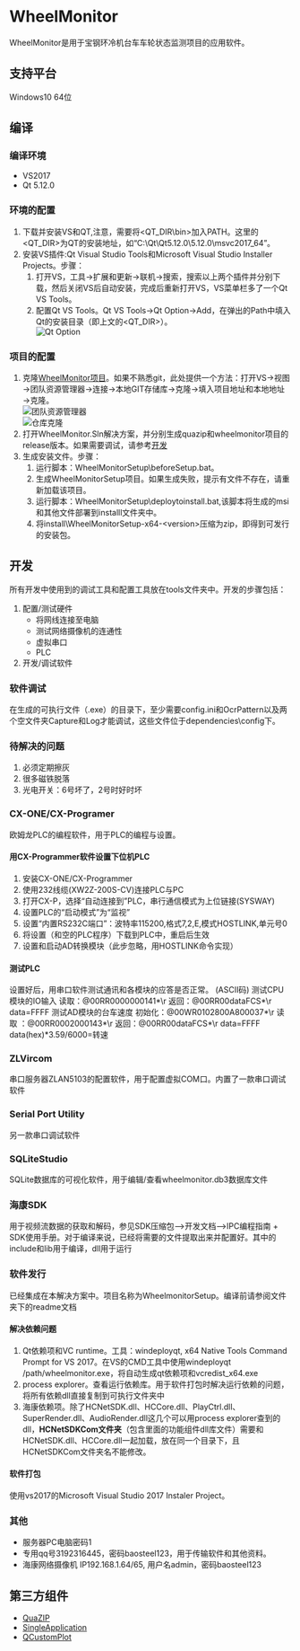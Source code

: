 # WheelMonitor

WheelMonitor是用于宝钢环冷机台车车轮状态监测项目的应用软件。

## 支持平台

Windows10 64位

## 编译

### 编译环境

- VS2017
- Qt 5.12.0

### 环境的配置

1. 下载并安装VS和QT,注意，需要将<QT_DIR\bin>加入PATH。这里的<QT_DIR>为QT的安装地址，如“C:\Qt\Qt5.12.0\5.12.0\msvc2017_64”。
1. 安装VS插件:Qt Visual Studio Tools和Microsoft Visual Studio Installer Projects。步骤：
   1. 打开VS，工具→扩展和更新→联机→搜索，搜索以上两个插件并分别下载，然后关闭VS后自动安装，完成后重新打开VS，VS菜单栏多了一个Qt VS Tools。
   1. 配置Qt VS Tools。Qt VS Tools→Qt Option→Add，在弹出的Path中填入Qt的安装目录（即上文的<QT_DIR>）。</br>![Qt Option](https://ws1.sinaimg.cn/large/9e24c3aaly1fyu37g0jsrj20bx095jr8.jpg)

### 项目的配置

1. 克隆[WheelMonitor项目](https://github.com/cx3386/WheelMonitor.git)。如果不熟悉git，此处提供一个方法：打开VS→视图→团队资源管理器→连接→本地GIT存储库→克隆→填入项目地址和本地地址→克隆。</br>![团队资源管理器](https://ws1.sinaimg.cn/large/9e24c3aaly1fyu3ul6l4jj208g027gli.jpg)</br>![仓库克隆](https://ws1.sinaimg.cn/large/9e24c3aaly1fyu3k4by6lj208f05ejri.jpg)
1. 打开WheelMonitor.Sln解决方案，并分别生成quazip和wheelmonitor项目的release版本。如果需要调试，请参考[开发](#开发)
1. 生成安装文件。步骤：
   1. 运行脚本：WheelMonitorSetup\beforeSetup.bat。
   1. 生成WheelMonitorSetup项目。如果生成失败，提示有文件不存在，请重新加载该项目。
   1. 运行脚本：WheelMonitorSetup\deploytoinstall.bat,该脚本将生成的msi和其他文件部署到installl文件夹中。
   1. 将install\WheelMonitorSetup-x64-\<version\>压缩为zip，即得到可发行的安装包。

## 开发

所有开发中使用到的调试工具和配置工具放在tools文件夹中。开发的步骤包括：

1. 配置/测试硬件
   - 将网线连接至电脑
   - 测试网络摄像机的连通性
   - 虚拟串口
   - PLC
1. 开发/调试软件

### 软件调试

在生成的可执行文件（.exe）的目录下，至少需要config.ini和OcrPattern以及两个空文件夹Capture和Log才能调试，这些文件位于dependencies\config下。

### 待解决的问题

1. 必须定期擦灰
1. 很多磁铁脱落
1. 光电开关：6号坏了，2号时好时坏

### CX-ONE/CX-Programer

欧姆龙PLC的编程软件，用于PLC的编程与设置。

#### 用CX-Programmer软件设置下位机PLC

1. 安装CX-ONE/CX-Programmer
1. 使用232线缆(XW2Z-200S-CV)连接PLC与PC
1. 打开CX-P，选择“自动连接到”PLC，串行通信模式为上位链接(SYSWAY)
1. 设置PLC的“启动模式”为“监视”
1. 设置“内置RS232C端口”：波特率115200,格式7,2,E,模式HOSTLINK,单元号0
1. 将设置（和空的PLC程序）下载到PLC中，重启后生效
1. 设置和启动AD转换模块（此步忽略，用HOSTLINK命令实现）

#### 测试PLC

设置好后，用串口软件测试通讯和各模块的应答是否正常。
(ASCII码)
测试CPU模块的IO输入
读取：@00RR0000000141*\r
返回：@00RR00dataFCS*\r data=FFFF
测试AD模块的台车速度
初始化：@00WR0102800A800037*\r
读取 ：@00RR0002000143*\r
返回：@00RR00dataFCS*\r data=FFFF data(hex)*3.59/6000=转速

### ZLVircom

串口服务器ZLAN5103的配置软件，用于配置虚拟COM口。内置了一款串口调试软件

### Serial Port Utility

另一款串口调试软件

### SQLiteStudio

SQLite数据库的可视化软件，用于编辑/查看wheelmonitor.db3数据库文件

### 海康SDK

用于视频流数据的获取和解码，参见SDK压缩包-->开发文档-->IPC编程指南 + SDK使用手册。对于编译来说，已经将需要的文件提取出来并配置好。其中的include和lib用于编译，dll用于运行

### 软件发行

已经集成在本解决方案中。项目名称为WheelmonitorSetup。编译前请参阅文件夹下的readme文档

#### 解决依赖问题

1. Qt依赖项和VC runtime。工具：windeployqt, x64 Native Tools Command Prompt for VS 2017。在VS的CMD工具中使用windeployqt /path/wheelmonitor.exe，将自动生成qt依赖项和vcredist_x64.exe
1. process explorer。查看运行依赖库。用于软件打包时解决运行依赖的问题，将所有依赖dll直接复制到可执行文件夹中
1. 海康依赖项。除了HCNetSDK.dll、HCCore.dll、PlayCtrl.dll、SuperRender.dll、AudioRender.dll这几个可以用process explorer查到的dll，**HCNetSDKCom文件夹**（包含里面的功能组件dll库文件）需要和HCNetSDK.dll、HCCore.dll一起加载，放在同一个目录下，且HCNetSDKCom文件夹名不能修改。

#### 软件打包

使用vs2017的Microsoft Visual Studio 2017 Instaler Project。

### 其他

- 服务器PC电脑密码1
- 专用qq号3192316445，密码baosteel123，用于传输软件和其他资料。
- 海康网络摄像机 IP192.168.1.64/65, 用户名admin，密码baosteel123

## 第三方组件

- [QuaZIP](https://github.com/stachenov/quazip)
- [SingleApplication](https://github.com/itay-grudev/SingleApplication)
- [QCustomPlot](https://www.qcustomplot.com)